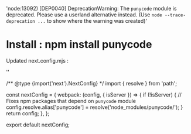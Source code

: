 

'node:13092) [DEP0040] DeprecationWarning: The `punycode` module is deprecated. Please use a userland alternative instead.
(Use `node --trace-deprecation ...` to show where the warning was created)'

<h1>Install : npm install punycode</h1>

Updated next.config.mjs : 

''<p>/** @type {import('next').NextConfig} */
import { resolve } from 'path';

const nextConfig = {
  webpack: (config, { isServer }) => {
    if (!isServer) {
      // Fixes npm packages that depend on `punycode` module
      config.resolve.alias['punycode'] = resolve('node_modules/punycode/');
    }
    return config;
  },
};

export default nextConfig;
</p>
